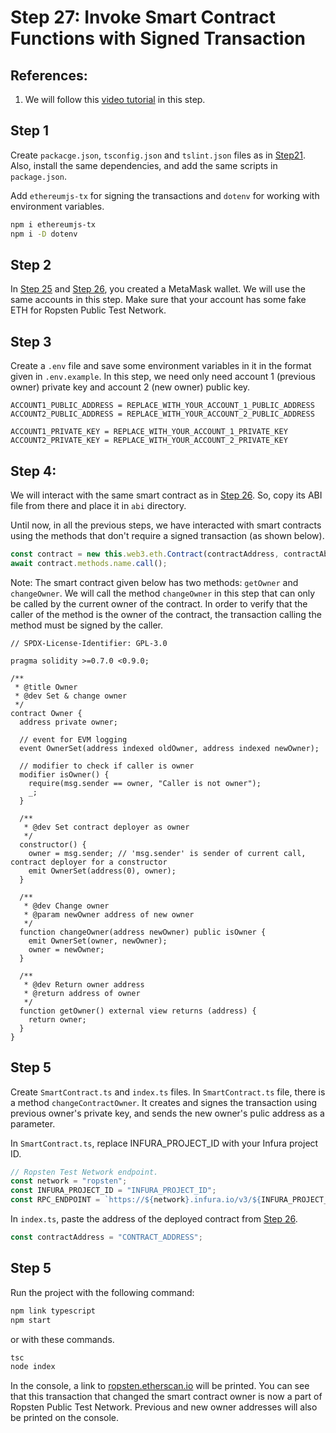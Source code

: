 # Step 27: Invoke Smart Contract Functions with Signed Transaction

## References:

1.  We will follow this [video tutorial](https://www.youtube.com/watch?v=6HlHwCaAZKQ&list=PLS5SEs8ZftgXlCGXNfzKdq7nGBcIaVOdN&index=5) in this step.

## Step 1

Create `packacge.json`, `tsconfig.json` and `tslint.json` files as in [Step21](../step21_web3_node_getbalance). Also, install the same dependencies, and add the same scripts in `package.json`.

Add `ethereumjs-tx` for signing the transactions and `dotenv` for working with environment variables.

```bash
npm i ethereumjs-tx
npm i -D dotenv
```

## Step 2

In [Step 25](../step25_web3_send_transaction_signed) and [Step 26](../step26_web3_deploy_contract), you created a MetaMask wallet. We will use the same accounts in this step. Make sure that your account has some fake ETH for Ropsten Public Test Network.

## Step 3

Create a `.env` file and save some environment variables in it in the format given in `.env.example`. In this step, we need only need account 1 (previous owner) private key and account 2 (new owner) public key.

```
ACCOUNT1_PUBLIC_ADDRESS = REPLACE_WITH_YOUR_ACCOUNT_1_PUBLIC_ADDRESS
ACCOUNT2_PUBLIC_ADDRESS = REPLACE_WITH_YOUR_ACCOUNT_2_PUBLIC_ADDRESS

ACCOUNT1_PRIVATE_KEY = REPLACE_WITH_YOUR_ACCOUNT_1_PRIVATE_KEY
ACCOUNT2_PRIVATE_KEY = REPLACE_WITH_YOUR_ACCOUNT_2_PRIVATE_KEY
```

## Step 4:

We will interact with the same smart contract as in [Step 26](../step26_web3_deploy_contract). So, copy its ABI file from there and place it in `abi` directory.

Until now, in all the previous steps, we have interacted with smart contracts using the methods that don't require a signed transaction (as shown below).

```ts
const contract = new this.web3.eth.Contract(contractAddress, contractAbi);
await contract.methods.name.call();
```

Note: The smart contract given below has two methods: `getOwner` and `changeOwner`. We will call the method `changeOwner` in this step that can only be called by the current owner of the contract. In order to verify that the caller of the method is the owner of the contract, the transaction calling the method must be signed by the caller.

```sol
// SPDX-License-Identifier: GPL-3.0

pragma solidity >=0.7.0 <0.9.0;

/**
 * @title Owner
 * @dev Set & change owner
 */
contract Owner {
  address private owner;

  // event for EVM logging
  event OwnerSet(address indexed oldOwner, address indexed newOwner);

  // modifier to check if caller is owner
  modifier isOwner() {
    require(msg.sender == owner, "Caller is not owner");
    _;
  }

  /**
   * @dev Set contract deployer as owner
   */
  constructor() {
    owner = msg.sender; // 'msg.sender' is sender of current call, contract deployer for a constructor
    emit OwnerSet(address(0), owner);
  }

  /**
   * @dev Change owner
   * @param newOwner address of new owner
   */
  function changeOwner(address newOwner) public isOwner {
    emit OwnerSet(owner, newOwner);
    owner = newOwner;
  }

  /**
   * @dev Return owner address
   * @return address of owner
   */
  function getOwner() external view returns (address) {
    return owner;
  }
}
```

## Step 5

Create `SmartContract.ts` and `index.ts` files. In `SmartContract.ts` file, there is a method `changeContractOwner`. It creates and signes the transaction using previous owner's private key, and sends the new owner's pulic address as a parameter.

In `SmartContract.ts`, replace INFURA_PROJECT_ID with your Infura project ID.

```ts
// Ropsten Test Network endpoint.
const network = "ropsten";
const INFURA_PROJECT_ID = "INFURA_PROJECT_ID";
const RPC_ENDPOINT = `https://${network}.infura.io/v3/${INFURA_PROJECT_ID}`;
```

In `index.ts`, paste the address of the deployed contract from [Step 26](../step26_web3_deploy_contract).

```ts
const contractAddress = "CONTRACT_ADDRESS";
```

## Step 5

Run the project with the following command:

```bash
npm link typescript
npm start
```

or with these commands.

```bash
tsc
node index
```

In the console, a link to [ropsten.etherscan.io](https://ropsten.etherscan.io/) will be printed. You can see that this transaction that changed the smart contract owner is now a part of Ropsten Public Test Network. Previous and new owner addresses will also be printed on the console.
